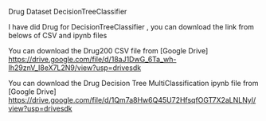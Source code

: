 Drug Dataset DecisionTreeClassifier 

I have did Drug  for DecisionTreeClassifier , you can download the link from belows of CSV and ipynb files

You can download the Drug200 CSV file from [Google Drive]
https://drive.google.com/file/d/18aJ1DwG_6Ta_wh-Ih29znV_I8eX7L2N9/view?usp=drivesdk

You can download the Drug Decision Tree MultiClassification ipynb file from [Google Drive]
https://drive.google.com/file/d/1Qm7a8Hw6Q45U72HfsqfOGT7X2aLNLNyl/view?usp=drivesdk
